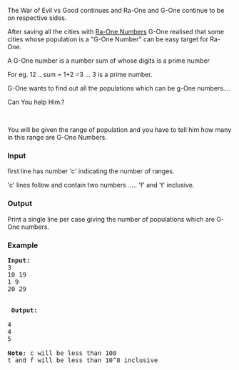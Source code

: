 <p>The War of Evil vs Good continues and Ra-One and G-One continue to be on respective sides.</p>
<p>After saving all the cities with <a href="https://www.spoj.com/problems/RAONE/">Ra-One Numbers</a> G-One realised that some cities whose population is a "G-One Number" can be easy target for Ra-One.</p>
<p>A G-One number is a number sum of whose digits is a prime number</p>
<p>For eg. 12 .. sum = 1+2 =3 ... 3 is a prime number.</p>
<p>G-One wants to find out all the populations which can be g-One numbers....</p>
<p>Can You help Him.?</p>
<p>&nbsp;</p>
<p>You will be given the range of population and you have to tell him how many in this range are G-One Numbers.</p>
<h3>Input</h3>
<p>first line has number 'c' indicating the number of ranges.</p>
<p>'c' lines follow and contain two numbers ..... 'f' and 't' inclusive.</p>
<h3>Output</h3>
<p>Print a single line per case giving the number of populations which are G-One numbers.</p>
<h3>Example</h3>
<pre><strong>Input:</strong>
3<br>10 19<br>1 9<br>20 29<br><br><br>&nbsp;<strong>Output:</strong>
<br>4<br>4<br>5<br><br><strong>Note</strong>: c will be less than 100<br>t and f will be less than 10^8 inclusive<br></pre>